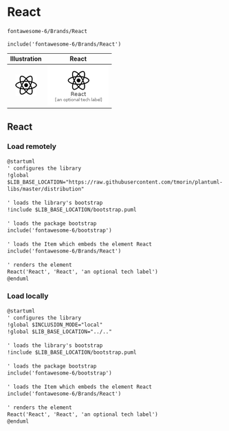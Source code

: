 # React


```text
fontawesome-6/Brands/React
```

```text
include('fontawesome-6/Brands/React')
```



| Illustration | React |
| :---: | :---: |
| ![illustration for Illustration](../../fontawesome-6/Brands/React.png) | ![illustration for React](../../fontawesome-6/Brands/React.Local.png) |




## React

### Load remotely
```plantuml
@startuml
' configures the library
!global $LIB_BASE_LOCATION="https://raw.githubusercontent.com/tmorin/plantuml-libs/master/distribution"

' loads the library's bootstrap
!include $LIB_BASE_LOCATION/bootstrap.puml

' loads the package bootstrap
include('fontawesome-6/bootstrap')

' loads the Item which embeds the element React
include('fontawesome-6/Brands/React')

' renders the element
React('React', 'React', 'an optional tech label')
@enduml
```

### Load locally
```plantuml
@startuml
' configures the library
!global $INCLUSION_MODE="local"
!global $LIB_BASE_LOCATION="../.."

' loads the library's bootstrap
!include $LIB_BASE_LOCATION/bootstrap.puml

' loads the package bootstrap
include('fontawesome-6/bootstrap')

' loads the Item which embeds the element React
include('fontawesome-6/Brands/React')

' renders the element
React('React', 'React', 'an optional tech label')
@enduml
```

